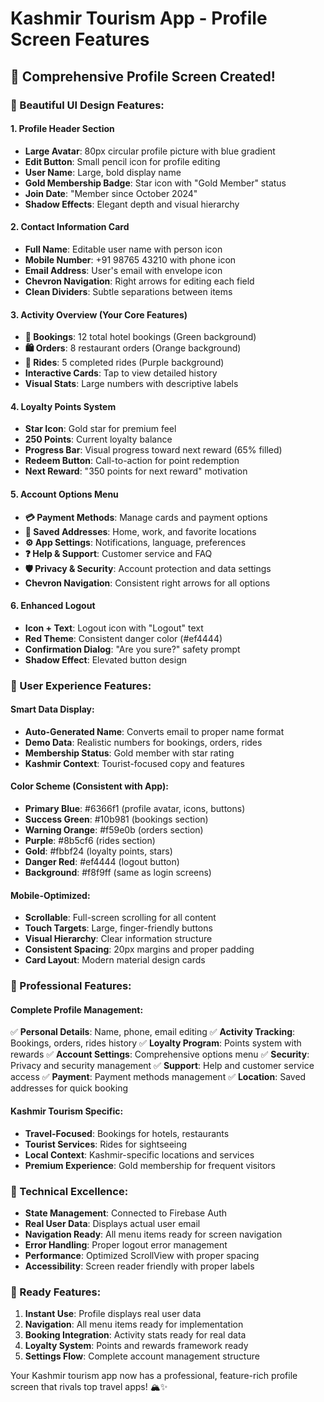 # Kashmir Tourism App - Profile Screen Features

## 👤 **Comprehensive Profile Screen Created!**

### **🎨 Beautiful UI Design Features:**

#### **1. Profile Header Section**
- **Large Avatar**: 80px circular profile picture with blue gradient
- **Edit Button**: Small pencil icon for profile editing
- **User Name**: Large, bold display name
- **Gold Membership Badge**: Star icon with "Gold Member" status
- **Join Date**: "Member since October 2024"
- **Shadow Effects**: Elegant depth and visual hierarchy

#### **2. Contact Information Card**
- **Full Name**: Editable user name with person icon
- **Mobile Number**: +91 98765 43210 with phone icon
- **Email Address**: User's email with envelope icon
- **Chevron Navigation**: Right arrows for editing each field
- **Clean Dividers**: Subtle separations between items

#### **3. Activity Overview (Your Core Features)**
- **📅 Bookings**: 12 total hotel bookings (Green background)
- **🛍️ Orders**: 8 restaurant orders (Orange background)  
- **🚗 Rides**: 5 completed rides (Purple background)
- **Interactive Cards**: Tap to view detailed history
- **Visual Stats**: Large numbers with descriptive labels

#### **4. Loyalty Points System**
- **Star Icon**: Gold star for premium feel
- **250 Points**: Current loyalty balance
- **Progress Bar**: Visual progress toward next reward (65% filled)
- **Redeem Button**: Call-to-action for point redemption
- **Next Reward**: "350 points for next reward" motivation

#### **5. Account Options Menu**
- **💳 Payment Methods**: Manage cards and payment options
- **📍 Saved Addresses**: Home, work, and favorite locations
- **⚙️ App Settings**: Notifications, language, preferences
- **❓ Help & Support**: Customer service and FAQ
- **🛡️ Privacy & Security**: Account protection and data settings
- **Chevron Navigation**: Consistent right arrows for all options

#### **6. Enhanced Logout**
- **Icon + Text**: Logout icon with "Logout" text
- **Red Theme**: Consistent danger color (#ef4444)
- **Confirmation Dialog**: "Are you sure?" safety prompt
- **Shadow Effect**: Elevated button design

### **🎯 User Experience Features:**

#### **Smart Data Display:**
- **Auto-Generated Name**: Converts email to proper name format
- **Demo Data**: Realistic numbers for bookings, orders, rides
- **Membership Status**: Gold member with star rating
- **Kashmir Context**: Tourist-focused copy and features

#### **Color Scheme (Consistent with App):**
- **Primary Blue**: #6366f1 (profile avatar, icons, buttons)
- **Success Green**: #10b981 (bookings section)
- **Warning Orange**: #f59e0b (orders section)
- **Purple**: #8b5cf6 (rides section)
- **Gold**: #fbbf24 (loyalty points, stars)
- **Danger Red**: #ef4444 (logout button)
- **Background**: #f8f9ff (same as login screens)

#### **Mobile-Optimized:**
- **Scrollable**: Full-screen scrolling for all content
- **Touch Targets**: Large, finger-friendly buttons
- **Visual Hierarchy**: Clear information structure
- **Consistent Spacing**: 20px margins and proper padding
- **Card Layout**: Modern material design cards

### **📱 Professional Features:**

#### **Complete Profile Management:**
✅ **Personal Details**: Name, phone, email editing
✅ **Activity Tracking**: Bookings, orders, rides history
✅ **Loyalty Program**: Points system with rewards
✅ **Account Settings**: Comprehensive options menu
✅ **Security**: Privacy and security management
✅ **Support**: Help and customer service access
✅ **Payment**: Payment methods management
✅ **Location**: Saved addresses for quick booking

#### **Kashmir Tourism Specific:**
- **Travel-Focused**: Bookings for hotels, restaurants
- **Tourist Services**: Rides for sightseeing
- **Local Context**: Kashmir-specific locations and services
- **Premium Experience**: Gold membership for frequent visitors

### **🚀 Technical Excellence:**
- **State Management**: Connected to Firebase Auth
- **Real User Data**: Displays actual user email
- **Navigation Ready**: All menu items ready for screen navigation
- **Error Handling**: Proper logout error management
- **Performance**: Optimized ScrollView with proper spacing
- **Accessibility**: Screen reader friendly with proper labels

### **🎉 Ready Features:**
1. **Instant Use**: Profile displays real user data
2. **Navigation**: All menu items ready for implementation
3. **Booking Integration**: Activity stats ready for real data
4. **Loyalty System**: Points and rewards framework ready
5. **Settings Flow**: Complete account management structure

Your Kashmir tourism app now has a professional, feature-rich profile screen that rivals top travel apps! 🏔️✨